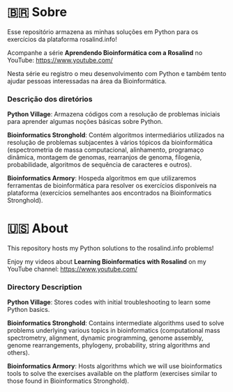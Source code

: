 # :brazil: Sobre
Esse repositório armazena as minhas soluções em Python para os exercícios da plataforma rosalind.info!

Acompanhe a série **Aprendendo Bioinformática com a Rosalind** no YouTube: https://www.youtube.com/ 

Nesta série eu registro o meu desenvolvimento com Python e também tento ajudar pessoas interessadas na área da Bioinformática. 

### Descrição dos diretórios
**Python Village**: Armazena códigos com a resolução de problemas iniciais para aprender algumas noções básicas sobre Python.

**Bioinformatics Stronghold**: Contém algoritmos intermediários utilizados na resolução de problemas subjacentes à vários tópicos da bioinformática (espectrometria de massa computacional, alinhamento, programaço dinâmica, montagem de genomas, rearranjos de genoma, filogenia, probabilidade, algoritmos de sequência de caracteres e outros).

**Bioinformatics Armory**: Hospeda algoritmos em que utilizaremos ferramentas de bioinformática para resolver os exercícios disponíveis na plataforma (exercícios semelhantes aos encontrados na Bioinformatics Stronghold).    

# :us: About 
This repository hosts my Python solutions to the rosalind.info problems!

Enjoy my videos about **Learning Bioinformatics with Rosalind** on my YouTube channel: https://www.youtube.com/

### Directory Description
**Python Village**: Stores codes with initial troubleshooting to learn some Python basics.

**Bioinformatics Stronghold**: Contains intermediate algorithms used to solve problems underlying various topics in bioinformatics (computational mass spectrometry, alignment, dynamic programming, genome assembly, genome rearrangements, phylogeny, probability, string algorithms and others).

**Bioinformatics Armory**: Hosts algorithms which we will use bioinformatics tools to solve the exercises available on the platform (exercises similar to those found in Bioinformatics Stronghold).

